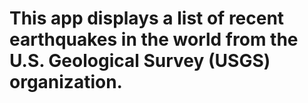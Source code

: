 # This app displays a list of recent earthquakes in the world from the U.S. Geological Survey (USGS) organization.
